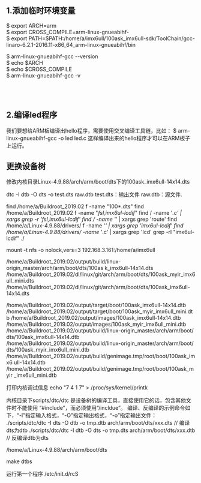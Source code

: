 


## 1.添加临时环境变量 <br>

$ export ARCH=arm    <br>
$ export CROSS_COMPILE=arm-linux-gnueabihf-   <br>
$ export PATH=$PATH:/home/a/imx6ull/100ask_imx6ull-sdk/ToolChain/gcc-linaro-6.2.1-2016.11-x86_64_arm-linux-gnueabihf/bin  <br>

$ arm-linux-gnueabihf-gcc --version   <br>
$ echo $ARCH <br>
$ echo $CROSS_COMPILE <br>
$ arm-linux-gnueabihf-gcc -v <br>
<br><br><br>





## 2.编译led程序
我们要想给ARM板编译出hello程序，需要使用交叉编译工具链，比如： 
$ arm-linux-gnueabihf-gcc -o led led.c 
这样编译出来的hello程序才可以在ARM板子上运行。 




## 更换设备树
修改内核目录Linux-4.9.88/arch/arm/boot/dts下的100ask_imx6ull-14x14.dts

dtc -I dtb -O dts -o test.dts raw.dtb   test.dts：输出文件 raw.dtb：源文件.


find /home/a/Buildroot_2019.02 f -name "100*.dts"
find /home/a/Buildroot_2019.02 f -name "*fsl,imx6ul-lcdif*"
find / -name '*.c' | xargs grep -r 'fsl,imx6ul-lcdif'
find / -name '*' | xargs grep 'route'
find /home/a/Linux-4.9.88/drivers/ f -name '*' | xargs grep 'imx6ul-lcdif'
find /home/a/Linux-4.9.88/drivers/ -name '*.c' | xargs grep 'lcd'
grep -rl "imx6ul-lcdif" ./






mount -t nfs -o nolock,vers=3 192.168.3.161:/home/a/imx6ull




/home/a/Buildroot_2019.02/output/build/linux-origin_master/arch/arm/boot/dts/100as               k_imx6ull-14x14.dts
/home/a/Buildroot_2019.02/dl/linux/git/arch/arm/boot/dts/100ask_myir_imx6ull_mini.dts
/home/a/Buildroot_2019.02/dl/linux/git/arch/arm/boot/dts/100ask_imx6ull-14x14.dts


 /home/a/Buildroot_2019.02/output/target/boot/100ask_imx6ull-14x14.dtb
/home/a/Buildroot_2019.02/output/target/boot/100ask_myir_imx6ull_mini.dtb
/home/a/Buildroot_2019.02/output/images/100ask_imx6ull-14x14.dtb
/home/a/Buildroot_2019.02/output/images/100ask_myir_imx6ull_mini.dtb
/home/a/Buildroot_2019.02/output/build/linux-origin_master/arch/arm/boot/          dts/100ask_imx6ull-14x14.dtb
/home/a/Buildroot_2019.02/output/build/linux-origin_master/arch/arm/boot/          dts/100ask_myir_imx6ull_mini.dtb
/home/a/Buildroot_2019.02/output/build/genimage.tmp/root/boot/100ask_imx6          ull-14x14.dtb
/home/a/Buildroot_2019.02/output/build/genimage.tmp/root/boot/100ask_myir          _imx6ull_mini.dtb


打印内核调试信息
echo "7 4 1 7" > /proc/sys/kernel/printk


 
内核目录下scripts/dtc/dtc 是设备树的编译工具，直接使用它的话，包含其他文件时不能使用
“#include”，而必须使用“/incldue”。 
编译、反编译的示例命令如下，“-I”指定输入格式，“-O”指定输出格式，“-o”指定输出文件： 
./scripts/dtc/dtc -I dts -O dtb -o tmp.dtb arch/arm/boot/dts/xxx.dts  // 编译dts为dtb 
./scripts/dtc/dtc -I dtb -O dts -o tmp.dts arch/arm/boot/dts/xxx.dtb  // 反编译dtb为dts 



/home/a/Linux-4.9.88/arch/arm/boot/dts

make dtbs



运行第一个程序
/etc/init.d/rcS


